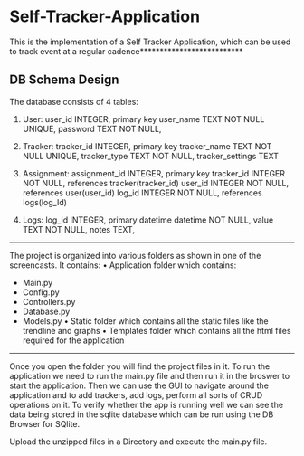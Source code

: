 # Self-Tracker-Application
This is the implementation of a Self Tracker Application, which can be used to track event at a regular cadence**************************

## DB Schema Design

The database consists of 4 tables:

1)	User: 
user_id		INTEGER, primary key
	user_name	TEXT NOT NULL UNIQUE,
	password	TEXT NOT NULL,
2)	Tracker:
tracker_id	INTEGER, primary key
tracker_name	TEXT NOT NULL UNIQUE,
tracker_type	TEXT NOT NULL,
tracker_settings	TEXT
 	
3)	Assignment:
assignment_id 	INTEGER, primary key
tracker_id 	INTEGER NOT NULL, references tracker(tracker_id)
user_id	              INTEGER NOT NULL, references user(user_id)
log_id	              INTEGER NOT NULL, references logs(log_Id)

4)	Logs:
log_id   		INTEGER, primary
datetime	datetime NOT NULL,
value		TEXT NOT NULL,
notes		TEXT,

************************


The project is organized into various folders as shown in one of the screencasts. It contains:
•	Application folder which contains:
 - Main.py
 - Config.py
 - Controllers.py
 - Database.py
 - Models.py
•	Static folder which contains all the static files like the trendline and graphs
•	Templates folder which contains all the html files required for the application

**************************

Once you open the folder you will find the project files in it. To run the application we need to run the main.py file and then run it in the broswer to start the application.
Then we can use the GUI to navigate around the application and to add trackers, add logs, perform all sorts of CRUD operations on it. To verify whether the app is running well we can
see the data being stored in the sqlite database which can be run using the DB Browser for SQlite.

Upload the unzipped files in a Directory and execute the main.py file.
